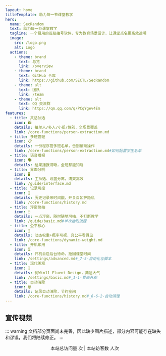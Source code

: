 ```yaml
---
layout: home
titleTemplate: 助力每一节课堂教学
hero:
  name: SecRandom
  text: 助力每一节课堂教学
  tagline: 一个易用的班级抽号软件，专为教育场景设计，让课堂点名更高效透明
  image:
    src: /logo.png
    alt: Logo
  actions:
    - theme: brand
      text: 总览
      link: /overview
    - theme: brand
      text: GitHub 仓库
      link: https://github.com/SECTL/SecRandom
    - theme: alt
      text: 团队
      link: /team
    - theme: alt
      text: QQ 交流群
      link: https://qm.qq.com/q/PCqYgev4Em
features:
  - title: 灵活抽选
    icon: 🛍️
    details: 抽单人/多人/小组/性别，全场景覆盖
    link: /core-functions/person-extraction.md
  - title: 多班管理
    icon: 📋
    details: 一份程序管多班名单，告别繁琐操作
    link: /core-functions/person-extraction.md#如何配置学生名单
  - title: 语音播报
    icon: 🗣️
    details: 结果播报清晰，全班都能知晓
  - title: 界面分明
    icon: 🖥️
    details: 主抽选、设置分离，清爽高效
    link: /guide/interface.md
  - title: 记录可控
    icon: 📝
    details: 历史记录带时间戳，开关自如护隐私
    link: /core-functions/history.md
  - title: 浮窗快抽
    icon: 🖱️
    details: 一点浮窗，随时随地可抽，不打断教学
    link: /guide/basic.md#单次抽取流程
  - title: 公平核心
    icon: 🎲
    details: 动态权重+概率可视，真公平看得见
    link: /core-functions/dynamic-weight.md
  - title: 开机即用
    icon: ⏳
    details: 开机自启后台待命，抢回课堂时间
    link: /settings/advanced.md#_7-5-自动化与脚本
  - title: 现代美观
    icon: 🎨
    details: 仿Win11 Fluent Design，简洁大气
    link: /settings/basic.md#_1-1-界面外观
  - title: 自动清除
    icon: 🗑️
    details: 记录自动清除，节约空间
    link: /core-functions/history.md#_6-6-2-自动清理
---
```


## 宣传视频
<BilibiliVideo bvid="BV1kt81zdEoR" />

<HomeUnderline />

::: warning
文档部分页面尚未完善，因此缺少图片描述，部分内容可能存在缺失和谬误，我们将陆续修正。
:::

<div align="center">
本站总访问量 <span id="busuanzi_value_site_pv" /> 次 | 本站访客数 <span id="busuanzi_value_site_uv" /> 人次
</div>
